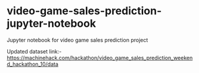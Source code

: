 # video-game-sales-prediction-jupyter-notebook
Jupyter notebook for video game sales prediction project

Updated dataset link:- https://machinehack.com/hackathon/video_game_sales_prediction_weekend_hackathon_10/data
